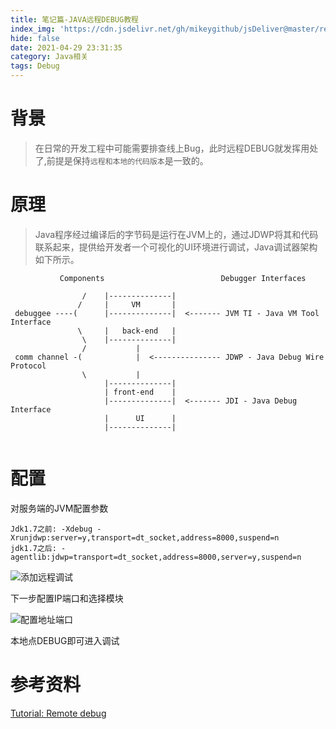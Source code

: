 ```yaml
---
title: 笔记篇-JAVA远程DEBUG教程
index_img: 'https://cdn.jsdelivr.net/gh/mikeygithub/jsDeliver@master/resource/img/debug.jpg'
hide: false
date: 2021-04-29 23:31:35
category: Java相关
tags: Debug
---
```


# 背景

>在日常的开发工程中可能需要排查线上Bug，此时远程DEBUG就发挥用处了,前提是保持`远程和本地的代码版本`是一致的。

# 原理

> Java程序经过编译后的字节码是运行在JVM上的，通过JDWP将其和代码联系起来，提供给开发者一个可视化的UI环境进行调试，Java调试器架构如下所示。


```text
           Components                          Debugger Interfaces

                /    |--------------|
               /     |     VM       |
 debuggee ----(      |--------------|  <------- JVM TI - Java VM Tool Interface
               \     |   back-end   |
                \    |--------------|
                /           |
 comm channel -(            |  <--------------- JDWP - Java Debug Wire Protocol
                \           |
                     |--------------|
                     | front-end    |
                     |--------------|  <------- JDI - Java Debug Interface
                     |      UI      |
                     |--------------|


```


# 配置

对服务端的JVM配置参数

```
Jdk1.7之前: -Xdebug -Xrunjdwp:server=y,transport=dt_socket,address=8000,suspend=n
jdk1.7之后: -agentlib:jdwp=transport=dt_socket,address=8000,server=y,suspend=n
```

![添加远程调试](https://i.loli.net/2021/04/29/D1AzFu7TsnZikcO.png)


下一步配置IP端口和选择模块

![配置地址端口](https://i.loli.net/2021/04/29/ckGgqCvnxBPLZdM.png)

本地点DEBUG即可进入调试

# 参考资料

[Tutorial: Remote debug](https://www.jetbrains.com/help/idea/tutorial-remote-debug.html)

  


 
